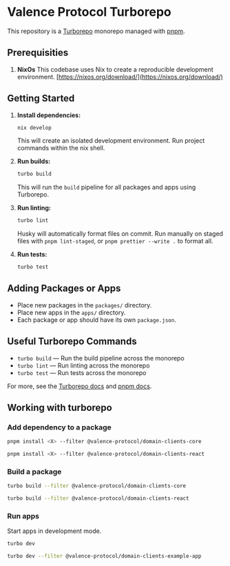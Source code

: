 # Valence Protocol Turborepo

This repository is a [Turborepo](https://turbo.build/) monorepo managed with [pnpm](https://pnpm.io/).

## Prerequisities

1. **NixOs**
   This codebase uses Nix to create a reproducible development environment.
   [https://nixos.org/download/](https://nixos.org/download/)

## Getting Started

1. **Install dependencies:**

   ```sh
   nix develop
   ```

   This will create an isolated development environment. Run project commands within the nix shell.

2. **Run builds:**

   ```sh
   turbo build
   ```

   This will run the `build` pipeline for all packages and apps using Turborepo.

3. **Run linting:**

   ```sh
   turbo lint
   ```

   Husky will automatically format files on commit. Run manually on staged files with `pnpm lint-staged`, or `pnpm prettier --write .` to format all.

4. **Run tests:**
   ```sh
   turbo test
   ```

## Adding Packages or Apps

- Place new packages in the `packages/` directory.
- Place new apps in the `apps/` directory.
- Each package or app should have its own `package.json`.

## Useful Turborepo Commands

- `turbo build` — Run the build pipeline across the monorepo
- `turbo lint` — Run linting across the monorepo
- `turbo test` — Run tests across the monorepo

For more, see the [Turborepo docs](https://turbo.build/repo/docs) and [pnpm docs](https://pnpm.io/).

## Working with turborepo

### Add dependency to a package

```bash
pnpm install <X> --filter @valence-protocol/domain-clients-core

pnpm install <X> --filter @valence-protocol/domain-clients-react
```

### Build a package

```bash
turbo build --filter @valence-protocol/domain-clients-core

turbo build --filter @valence-protocol/domain-clients-react
```

### Run apps

Start apps in development mode.

```bash
turbo dev

turbo dev --filter @valence-protocol/domain-clients-example-app
```
